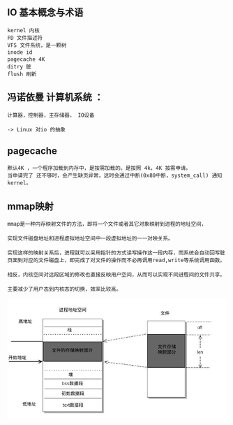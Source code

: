 ## IO 基本概念与术语

    kernel 内核
    FD 文件描述符
    VFS 文件系统，是一颗树
    inode id 
    pagecache 4K
    ditry 脏
    flush 刷新

## 冯诺依曼 计算机系统 ：
    计算器，控制器，主存储器， IO设备

    -> Linux 对io 的抽象

## pagecache 
    默认4K ，一个程序加载到内存中，是按需加载的。是按照 4k，4K 按需申请。
    当申请完了 还不够时，会产生缺页异常，这时会通过中断(0x80中断，system_call) 通知 kernel。

    
## mmap映射

    mmap是一种内存映射文件的方法，即将一个文件或者其它对象映射到进程的地址空间，
    
    实现文件磁盘地址和进程虚拟地址空间中一段虚拟地址的一一对映关系。
    
    实现这样的映射关系后，进程就可以采用指针的方式读写操作这一段内存，而系统会自动回写脏页面到对应的文件磁盘上，即完成了对文件的操作而不必再调用read,write等系统调用函数。
    
    相反，内核空间对这段区域的修改也直接反映用户空间，从而可以实现不同进程间的文件共享。

    主要减少了用户态到内核态的切换，效率比较高。

 ![如下图](./img/mmap.png)